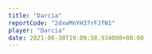 ```yaml
---
title: "Darcia"
reportCode: "2dxwMnYH37rFJfN1"
player: "Darcia"
date: 2021-06-30T19:09:58.934000+00:00
---
```

